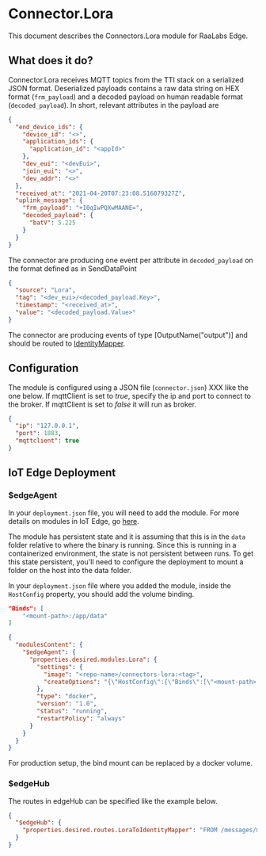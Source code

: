 # Connector.Lora

This document describes the Connectors.Lora module for RaaLabs Edge.

## What does it do?

Connector.Lora receives MQTT topics from the TTI stack on a serialized JSON format. Deserialized payloads contains a raw data string on HEX format (`frm_payload`) and a decoded payload on human readable format (`decoded_payload`). In short, relevant attributes in the payload are

```json
{
  "end_device_ids": {
    "device_id": "<>",
    "application_ids": {
      "application_id": "<appId>"
    },
    "dev_eui": "<devEui>",
    "join_eui": "<>",
    "dev_addr": "<>"
  },
  "received_at": "2021-04-20T07:23:08.516079327Z",
  "uplink_message": {
    "frm_payload": "+I0qIwPQXwMAANE=",
    "decoded_payload": {
      "batV": 5.225
    }
  }
}
```

The connector are producing one event per attribute in `decoded_payload` on the format defined as in SendDataPoint

```json
{
  "source": "Lora",
  "tag": "<dev_eui>/<decoded_payload.Key>",
  "timestamp": "<received_at>",
  "value": "<decoded_payload.Value>"
}
```

The connector are producing events of type [OutputName("output")] and should be routed to [IdentityMapper](https://github.com/RaaLabs/IdentityMapper).

## Configuration

The module is configured using a JSON file (`connector.json`) XXX like the one below. If mqttClient is set to _true_, specify the ip and port to connect to the broker. If mqttClient is set to _false_ it will run as broker.

```json
{
  "ip": "127.0.0.1",
  "port": 1883,
  "mqttclient": true
}
```

## IoT Edge Deployment

### $edgeAgent

In your `deployment.json` file, you will need to add the module. For more details on modules in IoT Edge, go [here](https://docs.microsoft.com/en-us/azure/iot-edge/module-composition).

The module has persistent state and it is assuming that this is in the `data` folder relative to where the binary is running.
Since this is running in a containerized environment, the state is not persistent between runs. To get this state persistent, you'll
need to configure the deployment to mount a folder on the host into the data folder.

In your `deployment.json` file where you added the module, inside the `HostConfig` property, you should add the
volume binding.

```json
"Binds": [
    "<mount-path>:/app/data"
]
```

```json
{
  "modulesContent": {
    "$edgeAgent": {
      "properties.desired.modules.Lora": {
        "settings": {
          "image": "<repo-name>/connectors-lora:<tag>",
          "createOptions": "{\"HostConfig\":{\"Binds\":[\"<mount-path>:/app/data\"]}}"
        },
        "type": "docker",
        "version": "1.0",
        "status": "running",
        "restartPolicy": "always"
      }
    }
  }
}
```

For production setup, the bind mount can be replaced by a docker volume.

### $edgeHub

The routes in edgeHub can be specified like the example below.

```json
{
  "$edgeHub": {
    "properties.desired.routes.LoraToIdentityMapper": "FROM /messages/modules/Lora/outputs/output INTO BrokeredEndpoint(\"/modules/IdentityMapper/inputs/events\")"
  }
}
```
